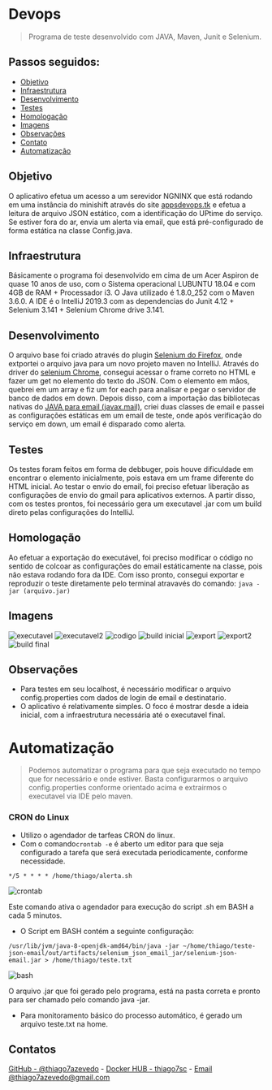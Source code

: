 # Devops

> Programa de teste desenvolvido com JAVA, Maven, Junit e Selenium.

## Passos seguidos:

* [Objetivo](#Objetivo)
* [Infraestrutura](#Infraestrutura)
* [Desenvolvimento](#Desenvolvimento)
* [Testes](#Testes)
* [Homologação](#Homologação)
* [Imagens](#Imagens)
* [Observações](#Observações)
* [Contato](#Contato)
* [Automatização](#Automatização)


## Objetivo

  O aplicativo efetua um acesso a um serevidor NGNINX que está rodando em uma instância do minishift através do site [appsdevops.tk](http://appsdevops.tk) e efetua a leitura de arquivo JSON estático, com a identificação do UPtime do serviço. Se estiver fora do ar, envia um alerta via email, que está pré-configurado de forma estática na classe Config.java.

## Infraestrutura

  Básicamente o programa foi desenvolvido em cima de um Acer Aspiron de quase 10 anos de uso, com o Sistema operacional LUBUNTU 18.04 e com 4GB de RAM + Processador i3. O Java utilizado é 1.8.0_252 com o Maven 3.6.0.
A IDE é o IntelliJ 2019.3 com as dependencias do Junit 4.12 + Selenium 3.141 + Selenium Chrome drive 3.141.

## Desenvolvimento

  O arquivo base foi criado através do plugin [Selenium do Firefox](https://addons.mozilla.org/pt-BR/firefox/addon/selenium-ide/), onde extportei o arquivo java para um novo projeto maven no IntelliJ.
Através do driver do [selenium Chrome](https://mvnrepository.com/artifact/org.seleniumhq.selenium/selenium-chrome-driver), consegui acessar o frame correto no HTML e fazer um get no elemento do texto do JSON. Com o elemento em mãos, quebrei em um array e fiz um for each para analisar e pegar o servidor de banco de dados em down.
Depois disso, com a importação das bibliotecas nativas do [JAVA para email (javax.mail)](https://javaee.github.io/javamail/), criei duas classes de email e passei as configurações estáticas em um email de teste, onde após verificação do serviço em down, um email é disparado como alerta.


## Testes

  Os testes foram feitos em forma de debbuger, pois houve dificuldade em encontrar o elemento inicialmente, pois estava em um frame diferente do HTML inicial. Ao testar o envio do email, foi preciso efetuar liberação as configurações de envio do gmail para aplicativos externos. A partir disso, com os testes prontos, foi necessário gera um executavel .jar com um build direto pelas configurações do IntelliJ.

## Homologação

  Ao efetuar a exportação do executável, foi preciso modificar o código no sentido de colcoar as configurações do email estáticamente na classe, pois não estava rodando fora da IDE. Com isso pronto, consegui exportar e reproduzir o teste diretamente pelo terminal atravavés do comando:
  `java -jar (arquivo.jar)`
  
## Imagens

![executavel](https://user-images.githubusercontent.com/53309633/85975456-7e24a400-b9ae-11ea-8ba2-c0aa58b32109.png)
![executavel2](https://user-images.githubusercontent.com/53309633/85975483-8da3ed00-b9ae-11ea-9e76-78793db153db.png)
![codigo](https://user-images.githubusercontent.com/53309633/85975491-9694be80-b9ae-11ea-817b-f94a9be7b58d.png)
![build inicial](https://user-images.githubusercontent.com/53309633/85975492-9c8a9f80-b9ae-11ea-819a-f82e725c4499.png)
![export](https://user-images.githubusercontent.com/53309633/85975500-a3191700-b9ae-11ea-8531-5ff048dd7e86.png)
![export2](https://user-images.githubusercontent.com/53309633/85975506-a90ef800-b9ae-11ea-90f0-fd551bc9d407.png)
![build final](https://user-images.githubusercontent.com/53309633/85975513-add3ac00-b9ae-11ea-8d10-07df49673c10.png)
  
## Observações

  - Para testes em seu localhost, é necessário modificar o arquivo config.properties com dados de login de email e destinatario.
  - O aplicativo é relativamente simples. O foco é mostrar desde a ideia inicial, com a infraestrutura necessária até o executavel final. 
  

# Automatização

> Podemos automatizar o programa para que seja executado no tempo que for necessário e onde estiver. Basta configurarmos o arquivo config.properties conforme orientado acima e extrairmos o executavel via IDE pelo maven.

### CRON do Linux

- Utilizo o agendador de tarfeas CRON do linux.
- Com o comando`crontab -e` é aberto um editor para que seja configurado a tarefa que será executada periodicamente, conforme necessidade.

```
*/5 * * * * /home/thiago/alerta.sh
```

![crontab](https://user-images.githubusercontent.com/53309633/86081486-e38a9a80-ba6b-11ea-918e-77fb147cc6e1.png)

 Este comando ativa o agendador para execução do script .sh em BASH a cada 5 minutos.
 
 - O Script em BASH contém a seguinte configuração:
 ```
/usr/lib/jvm/java-8-openjdk-amd64/bin/java -jar ~/home/thiago/teste-json-email/out/artifacts/selenium_json_email_jar/selenium-json-email.jar > /home/thiago/teste.txt

 ```
  ![bash](https://user-images.githubusercontent.com/53309633/86081483-e2596d80-ba6b-11ea-9119-35cc1fdd763a.png)
 
 O arquivo .jar que foi gerado pelo programa, está na pasta correta e pronto para ser chamado pelo comando java -jar.
 
 - Para monitoramento básico do processo automático, é gerado um arquivo teste.txt na home.

 
## Contatos

[GitHub - @thiago7azevedo](https://github.com/thiago7azevedo) - [Docker HUB - thiago7sc](https://hub.docker.com/u/thiago7sc) - [Email @thiago7azevedo@gmail.com](www.gmail.com)
